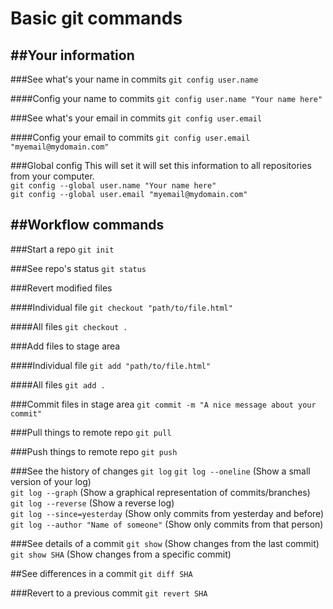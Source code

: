 # Basic git commands

##Your information
---
###See what's your name in commits
`git config user.name`

####Config your name to commits
`git config user.name "Your name here"`

###See what's your email in commits
`git config user.email`

####Config your email to commits
`git config user.email "myemail@mydomain.com"`

###Global config
This will set it will set this information to all repositories from your computer.  
`git config --global user.name "Your name here"`  
`git config --global user.email "myemail@mydomain.com"`  

##Workflow commands
---
###Start a repo
`git init`

###See repo's status
`git status`

###Revert modified files

####Individual file
`git checkout "path/to/file.html"`

####All files
`git checkout .`

###Add files to stage area

####Individual file
`git add "path/to/file.html"`

####All files
`git add .`

###Commit files in stage area
`git commit -m "A nice message about your commit"`

###Pull things to remote repo
`git pull`

###Push things to remote repo
`git push`

###See the history of changes
`git log`
`git log --oneline` (Show a small version of your log)  
`git log --graph` (Show a graphical representation of commits/branches)  
`git log --reverse` (Show a reverse log)  
`git log --since=yesterday` (Show only commits from yesterday and before)  
`git log --author "Name of someone"` (Show only commits from that person)  

###See details of a commit
`git show` (Show changes from the last commit)
`git show SHA` (Show changes from a specific commit)

##See differences in a commit
`git diff SHA`

###Revert to a previous commit
`git revert SHA`

